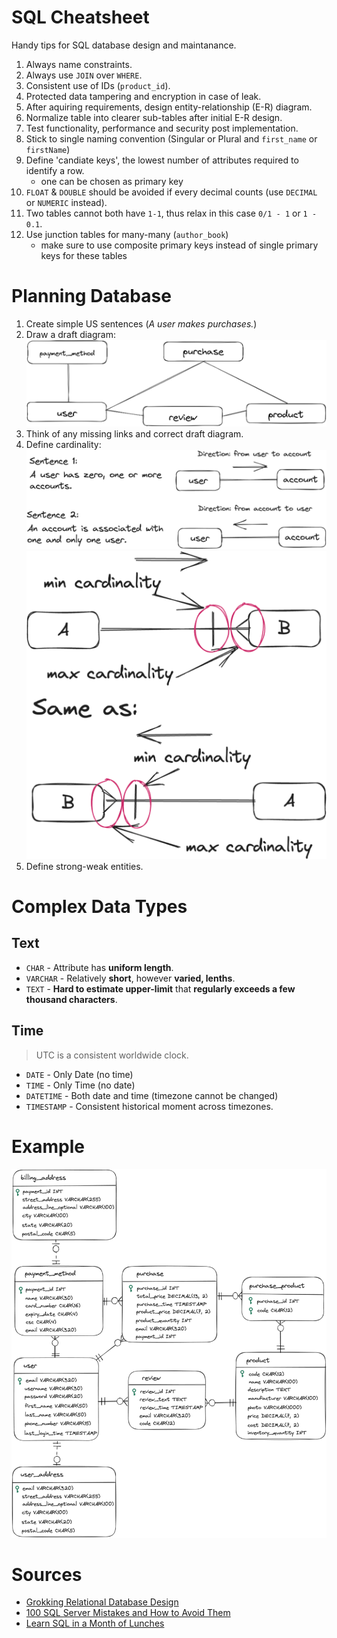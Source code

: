 # SQL Cheatsheet
Handy tips for SQL database design and maintanance.

1. Always name constraints.
2. Always use `JOIN` over `WHERE`.
3. Consistent use of IDs (`product_id`).
4. Protected data tampering and encryption in case of leak.
5. After aquiring requirements, design entity-relationship (E-R) diagram.
6. Normalize table into clearer sub-tables after initial E-R design.
7. Test functionality, performance and security post implementation.
8. Stick to single naming convention (Singular or Plural and `first_name` or `firstName`)
9. Define 'candiate keys', the lowest number of attributes required to identify a row.
    - one can be chosen as primary key
10. `FLOAT` & `DOUBLE` should be avoided if every decimal counts (use `DECIMAL` or `NUMERIC` instead).
11. Two tables cannot both have `1-1`, thus relax in this case `0/1 - 1` or `1 - 0.1`.
12. Use junction tables for many-many (`author_book`)
    - make sure to use composite primary keys instead of single primary keys for these tables


# Planning Database

1. Create simple US sentences (_A user makes purchases._)
2. Draw a draft diagram:
![Draft Diagram](./assets/draft.png)
3. Think of any missing links and correct draft diagram.
4. Define cardinality:
![Cardinality 1](./assets/card.png)
![Cardinality 2](./assets/card2.png)
5. Define strong-weak entities.

# Complex Data Types
## Text
- `CHAR` - Attribute has **uniform length**.
- `VARCHAR` - Relatively **short**, however **varied, lenths**.
- `TEXT` - **Hard to estimate upper-limit** that **regularly exceeds a few thousand characters**.

## Time
> UTC is a consistent worldwide clock.

- `DATE` - Only Date (no time)
- `TIME` - Only Time (no date)
- `DATETIME` - Both date and time (timezone cannot be changed)
- `TIMESTAMP` - Consistent historical moment across timezones.

# Example

![Example Database](./assets/example.png)

# Sources

- [Grokking Relational Database Design](https://www.manning.com/books/grokking-relational-database-design)
- [100 SQL Server Mistakes and How to Avoid Them](https://www.manning.com/books/100-sql-server-mistakes-and-how-to-avoid-them)
- [Learn SQL in a Month of Lunches](https://www.manning.com/books/learn-sql-in-a-month-of-lunches)